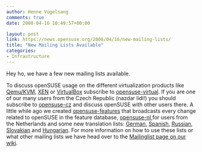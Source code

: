 ```yaml
---
author: Henne Vogelsang
comments: true
date: 2008-04-16 10:49:57+00:00

layout: post
link: https://news.opensuse.org/2008/04/16/new-mailing-lists/
title: "New Mailing Lists Available"
categories:
- Infrastructure
---
```

Hey ho, we have a few new mailing lists available.

To discuss openSUSE usage on the different virtualization products like [Qemu/KVM](http://fabrice.bellard.free.fr/qemu/), [XEN](http://www.xen.org) or [VirtualBox](http://www.virtualbox.org) subscribe to [opensuse-virtual](http://lists.opensuse.org/opensuse-virtual). If you are one of our many users from the Czech Republic (nazdar lidi!) you should subscribe to [opensuse-cz](http://lists.opensuse.org/opensuse-cz) and discuss openSUSE with other users there. A little while ago we created [opensuse-features](http://lists.opensuse.org/opensuse-features) that broadcasts every change related to openSUSE in the feature database, [opensuse-nl ](http://lists.opensuse.org/opensuse-nl)for users from the Netherlands and some new translation lists: [German](http://lists.opensuse.org/opensuse-translation-de), [Spanish](http://lists.opensuse.org/opensuse-translation-es), [Russian](http://lists.opensuse.org/opensuse-translation-ru), [Slovakian](http://lists.opensuse.org/opensuse-translation-sk)  and [Hungarian](http://lists.opensuse.org/opensuse-translation-hu). For more information on how to use these lists or what other mailing lists we have head over to the [Mailinglist page on our wiki](http://en.opensuse.org/Communicate/Mailinglists).		

